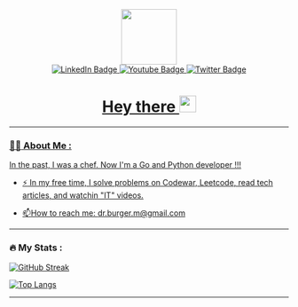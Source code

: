 <div id="header" align="center">
  <img src="https://media.giphy.com/media/WUlplcMpOCEmTGBtBW/giphy.gif" width="100"/>
</div>
<div id="badges" align="center">
  <a href="https://www.linkedin.com/in/maksim-krotkov-415931273/">
  <img src="https://img.shields.io/badge/LinkedIn-blue?style=for-the-badge&logo=linkedin&logoColor=white" alt="LinkedIn Badge"/>
  <a href="https://www.youtube.com/channel/UCb5oPUGQ0CKwqnj8Eo2CtKg">
  <img src="https://img.shields.io/badge/YouTube-red?style=for-the-badge&logo=youtube&logoColor=white" alt="Youtube Badge"/>
  <a href="your-twitter-URL">
  <img src="https://img.shields.io/badge/Twitter-blue?style=for-the-badge&logo=twitter&logoColor=white" alt="Twitter Badge"/>
</div>
<div id="counter" align="center">
  <img src="https://komarev.com/ghpvc/?username=DrrBurger&style=flat-square&color=blue" alt=""/>
  <h1>
  Hey there
  <img src="https://media.giphy.com/media/hvRJCLFzcasrR4ia7z/giphy.gif" width="30px"/>
  </h1>
</div>
    
---
    
### :man_technologist: About Me : 
In the past, I was a chef. Now I'm a Go and Python developer !!!

- :zap: In my free time, I solve problems on Codewar, Leetcode, read tech articles, and watchin "IT" videos.

- :mailbox:How to reach me: dr.burger.m@gmail.com
 
---
    
### :fire: My Stats :    
[![GitHub Streak](http://github-readme-streak-stats.herokuapp.com?user=DrrBurger&theme=dark&background=000000)](https://git.io/streak-stats)

[![Top Langs](https://github-readme-stats.vercel.app/api/top-langs/?username=DrrBurger&layout=compact&theme=vision-friendly-dark)](https://github.com/anuraghazra/github-readme-stats)

---
    
